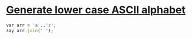 [1]: http://rosettacode.org/wiki/Generate_lower_case_ASCII_alphabet

# [Generate lower case ASCII alphabet][1]

```ruby
var arr = 'a'..'z';
say arr.join(' ');
```
